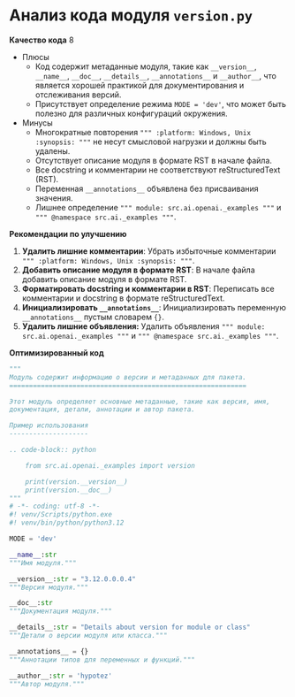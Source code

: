# Анализ кода модуля `version.py`

**Качество кода**
8
- Плюсы
    - Код содержит метаданные модуля, такие как `__version__`, `__name__`, `__doc__`, `__details__`, `__annotations__` и `__author__`, что является хорошей практикой для документирования и отслеживания версий.
    - Присутствует определение режима `MODE = 'dev'`, что может быть полезно для различных конфигураций окружения.
- Минусы
    -  Многократные повторения `""" :platform: Windows, Unix :synopsis: """` не несут смысловой нагрузки и должны быть удалены.
    - Отсутствует описание модуля в формате RST в начале файла.
    - Все docstring и комментарии не соответствуют reStructuredText (RST).
    -  Переменная `__annotations__` объявлена без присваивания значения.
    - Лишнее определение `""" module: src.ai.openai._examples """` и  `""" @namespace src.ai._examples """`.

**Рекомендации по улучшению**

1.  **Удалить лишние комментарии**: Убрать избыточные комментарии `""" :platform: Windows, Unix :synopsis: """`.
2.  **Добавить описание модуля в формате RST**: В начале файла добавить описание модуля в формате RST.
3.  **Форматировать docstring и комментарии в RST**: Переписать все комментарии и docstring в формате reStructuredText.
4.  **Инициализировать `__annotations__`**: Инициализировать переменную `__annotations__` пустым словарем `{}`.
5.  **Удалить лишние объявления:** Удалить объявления `""" module: src.ai.openai._examples """` и `""" @namespace src.ai._examples """`.

**Оптимизированный код**
```python
"""
Модуль содержит информацию о версии и метаданных для пакета.
============================================================

Этот модуль определяет основные метаданные, такие как версия, имя,
документация, детали, аннотации и автор пакета.

Пример использования
--------------------

.. code-block:: python

    from src.ai.openai._examples import version

    print(version.__version__)
    print(version.__doc__)
"""
# -*- coding: utf-8 -*-
#! venv/Scripts/python.exe
#! venv/bin/python/python3.12

MODE = 'dev'

__name__:str
"""Имя модуля."""

__version__:str = "3.12.0.0.0.4"
"""Версия модуля."""

__doc__:str
"""Документация модуля."""

__details__:str = "Details about version for module or class"
"""Детали о версии модуля или класса."""

__annotations__ = {}
"""Аннотации типов для переменных и функций."""

__author__:str = 'hypotez'
"""Автор модуля."""
```